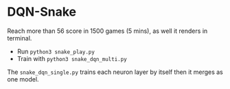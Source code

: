 # DQN-Snake
Reach more than 56 score in 1500 games (5 mins), as well it renders in terminal.
- Run `python3 snake_play.py`
- Train with `python3 snake_dqn_multi.py`

The `snake_dqn_single.py` trains each neuron layer by itself then it merges as one model.

